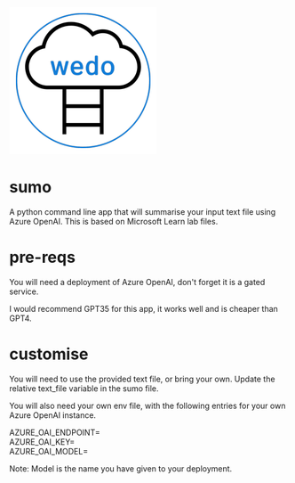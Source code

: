 ![alt text][logo]

# sumo
A python command line app that will summarise your input text file using Azure OpenAI.
This is based on Microsoft Learn lab files.

# pre-reqs 

You will need a deployment of Azure OpenAI, don't forget it is a gated service.

I would recommend GPT35 for this app, it works well and is cheaper than GPT4.

# customise

You will need to use the provided text file, or bring your own. Update the relative text_file variable in the sumo file.

You will also need your own env file, with the following entries for your own Azure OpenAI instance.

AZURE_OAI_ENDPOINT=  
AZURE_OAI_KEY=  
AZURE_OAI_MODEL=  

Note: Model is the name you have given to your deployment.

[logo]: wdLogo.png "WeDoAzure Logo"
